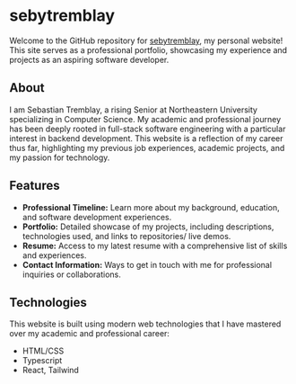 # sebytremblay

Welcome to the GitHub repository for [sebytremblay](https://sebytremblay.github.io/sebytremblay/), my personal website! This site serves as a professional portfolio, showcasing my experience and projects as an aspiring software developer.

## About

I am Sebastian Tremblay, a rising Senior at Northeastern University specializing in Computer Science. My academic and professional journey has been deeply rooted in full-stack software engineering with a particular interest in backend development. This website is a reflection of my career thus far, highlighting my previous job experiences, academic projects, and my passion for technology.

## Features

- **Professional Timeline:** Learn more about my background, education, and software development experiences.
- **Portfolio:** Detailed showcase of my projects, including descriptions, technologies used, and links to repositories/ live demos.
- **Resume:** Access to my latest resume with a comprehensive list of skills and experiences.
- **Contact Information:** Ways to get in touch with me for professional inquiries or collaborations.

## Technologies

This website is built using modern web technologies that I have mastered over my academic and professional career:

- HTML/CSS
- Typescript
- React, Tailwind